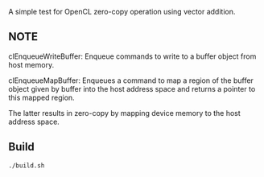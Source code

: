 A simple test for OpenCL zero-copy operation using vector addition.

## NOTE

clEnqueueWriteBuffer: Enqueue commands to write to a buffer object from host memory.

clEnqueueMapBuffer: Enqueues a command to map a region of the buffer object given by buffer into the host address space and returns a pointer to this mapped region.

The latter results in zero-copy by mapping device memory to the host address space. 

## Build
`./build.sh`
